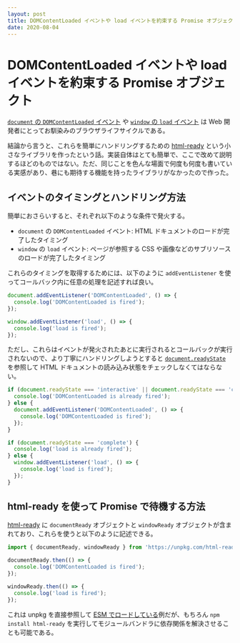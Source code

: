 ```yaml
---
layout: post
title: DOMContentLoaded イベントや load イベントを約束する Promise オブジェクト
date: 2020-08-04
---
```


# DOMContentLoaded イベントや load イベントを約束する Promise オブジェクト

[`document` の `DOMContentLoaded` イベント](https://developer.mozilla.org/ja/docs/Web/API/Document/DOMContentLoaded_event) や [`window` の `load` イベント](https://developer.mozilla.org/ja/docs/Web/API/Window/load_event) は Web 開発者にとってお馴染みのブラウザライフサイクルである。

結論から言うと、これらを簡単にハンドリングするための [html-ready](https://github.com/1000ch/html-ready) という小さなライブラリを作ったという話。実装自体はとても簡単で、ここで改めて説明するほどのものではない。ただ、同じことを色んな場面で何度も何度も書いている実感があり、巷にも期待する機能を持ったライブラリがなかったので作った。

## イベントのタイミングとハンドリング方法

簡単におさらいすると、それぞれ以下のような条件で発火する。

- `document` の `DOMContentLoaded` イベント: HTML ドキュメントのロードが完了したタイミング
- `window` の `load` イベント: ページが参照する CSS や画像などのサブリソースのロードが完了したタイミング

これらのタイミングを取得するためには、以下のように `addEventListener` を使ってコールバック内に任意の処理を記述すれば良い。

```javascript
document.addEventListener('DOMContentLoaded', () => {
  console.log('DOMContentLoaded is fired');
});

window.addEventListener('load', () => {
  console.log('load is fired');
});
```

ただし、これらはイベントが発火されたあとに実行されるとコールバックが実行されないので、より丁寧にハンドリングしようとすると [`document.readyState`](https://developer.mozilla.org/ja/docs/Web/API/Document/readyState) を参照して HTML ドキュメントの読み込み状態をチェックしなくてはならない。

```javascript
if (document.readyState === 'interactive' || document.readyState === 'complete') {
  console.log('DOMContentLoaded is already fired');
} else {
  document.addEventListener('DOMContentLoaded', () => {
    console.log('DOMContentLoaded is fired');
  });
}

if (document.readyState === 'complete') {
  console.log('load is already fired');
} else {
  window.addEventListener('load', () => {
    console.log('load is fired');
  });
}
```

## html-ready を使って Promise で待機する方法

[html-ready](https://github.com/1000ch/html-ready) に `documentReady` オブジェクトと `windowReady` オブジェクトが含まれており、これらを使うと以下のように記述できる。

```javascript
import { documentReady, windowReady } from 'https://unpkg.com/html-ready';

documentReady.then(() => {
  console.log('DOMContentLoaded is fired');
});

windowReady.then(() => {
  console.log('load is fired');
});
```

これは unpkg を直接参照して [ESM でロードしている](https://developer.mozilla.org/ja/docs/Web/JavaScript/Guide/Modules)例だが、もちろん `npm install html-ready` を実行してモジュールバンドラに依存関係を解決させることも可能である。
